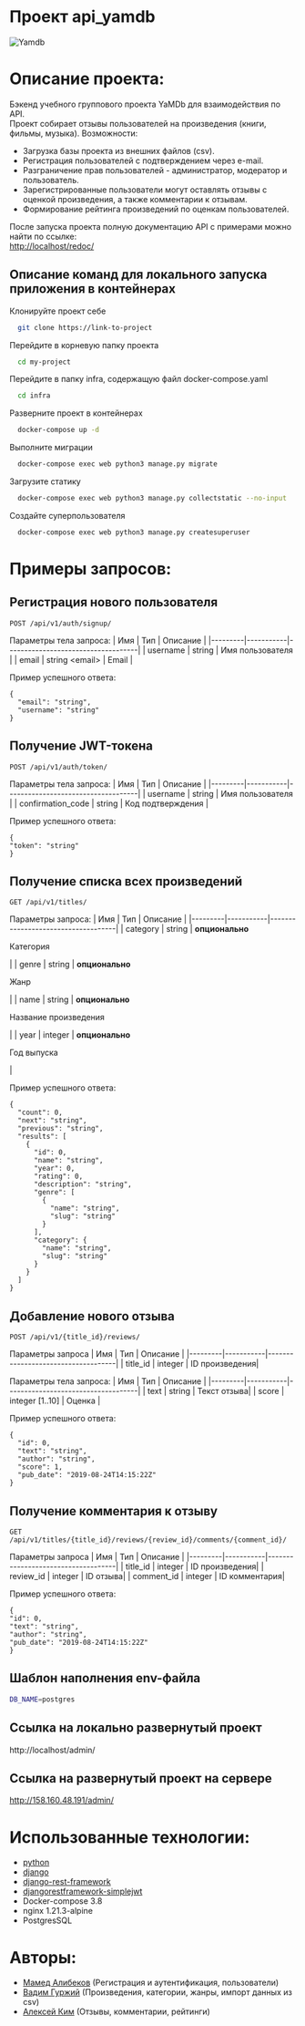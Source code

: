 # Проект api_yamdb

![Yamdb](https://github.com/kim-a-s/yamdb_final/actions/workflows/yamdb_workflow.yml/badge.svg)

# Описание проекта:

Бэкенд учебного группового проекта YaMDb для взаимодействия по API.  
Проект собирает отзывы пользователей на произведения (книги, фильмы, музыка). Возможности:
* Загрузка базы проекта из внешних файлов (csv).
* Регистрация пользователей с подтверждением через e-mail.
* Разграничение прав пользователей - администратор, модератор и пользователь.
* Зарегистрированные пользователи могут оставлять отзывы с оценкой произведения, а также комментарии к отзывам.
* Формирование рейтинга произведений по оценкам пользователей.

После запуска проекта полную документацию API с примерами можно найти по ссылке:  
<http://localhost/redoc/>


## Описание команд для локального запуска приложения в контейнерах

 Клонируйте проект себе

```bash
  git clone https://link-to-project
```

Перейдите в корневую папку проекта

```bash
  cd my-project
```

Перейдите в папку infra, содержащую файл docker-compose.yaml

```bash
  cd infra
```

Разверните проект в контейнерах

```bash
  docker-compose up -d
```

Выполните миграции

```bash
  docker-compose exec web python3 manage.py migrate
```

Загрузите статику

```bash
  docker-compose exec web python3 manage.py collectstatic --no-input
```

Создайте суперпользователя

```bash
  docker-compose exec web python3 manage.py createsuperuser
```


# Примеры запросов:
 
 ## Регистрация нового пользователя


```
POST /api/v1/auth/signup/
```
Параметры тела запроса:
| Имя     | Тип       | Описание                           |
|---------|-----------|------------------------------------|
| username | string | Имя пользователя |
| email | string \<email> | Email |

Пример успешного ответа:
```
{
  "email": "string",
  "username": "string"
}
```
## Получение JWT-токена
```
POST /api/v1/auth/token/
```
Параметры тела запроса:
| Имя     | Тип       | Описание                           |
|---------|-----------|------------------------------------|
| username | string | Имя пользователя |
| confirmation_code | string | Код подтверждения |

Пример успешного ответа:
```
{
"token": "string"
}
```

## Получение списка всех произведений
```
GET /api/v1/titles/
```

Параметры запроса:
| Имя     | Тип       | Описание                           |
|---------|-----------|------------------------------------|
| category | string | **опционально** <p> Категория </p>|
| genre | string | **опционально** <p> Жанр </p>|
| name | string | **опционально** <p> Название произведения </p>|
| year | integer | **опционально** <p> Год выпуска </p>|

Пример успешного ответа:
```
{
  "count": 0,
  "next": "string",
  "previous": "string",
  "results": [
    {
      "id": 0,
      "name": "string",
      "year": 0,
      "rating": 0,
      "description": "string",
      "genre": [
        {
          "name": "string",
          "slug": "string"
        }
      ],
      "category": {
        "name": "string",
        "slug": "string"
      }
    }
  ]
}
```

## Добавление нового отзыва
```
POST /api/v1/{title_id}/reviews/
```
Параметры запроса
| Имя     | Тип       | Описание                           |
|---------|-----------|------------------------------------|
| title_id | integer | ID произведения|

Параметры тела запроса:
| Имя     | Тип       | Описание                           |
|---------|-----------|------------------------------------|
| text | string | Текст отзыва|
| score | integer [1..10] | Оценка |

Пример успешного ответа:
```
{
  "id": 0,
  "text": "string",
  "author": "string",
  "score": 1,
  "pub_date": "2019-08-24T14:15:22Z"
}
```

## Получение комментария к отзыву
``` 
GET /api/v1/titles/{title_id}/reviews/{review_id}/comments/{comment_id}/
```
Параметры запроса
| Имя     | Тип       | Описание                           |
|---------|-----------|------------------------------------|
| title_id | integer | ID произведения|
| review_id | integer | ID отзыва|
| comment_id | integer | ID комментария|


Пример успешного ответа:
```
{
"id": 0,
"text": "string",
"author": "string",
"pub_date": "2019-08-24T14:15:22Z"
}
```

## Шаблон наполнения env-файла
```bash
DB_NAME=postgres
```

## Ссылка на локально развернутый проект
http://localhost/admin/

## Ccылка на развернутый проект на сервере
http://158.160.48.191/admin/

# Использованные технологии:

* [python](https://www.python.org/doc/)
* [django](https://docs.djangoproject.com/en/3.2/)
* [django-rest-framework](https://www.django-rest-framework.org/)
* [djangorestframework-simplejwt](https://django-rest-framework-simplejwt.readthedocs.io/en/latest/)
* Docker-compose 3.8
* nginx 1.21.3-alpine
* PostgresSQL

# Авторы:

* [Мамед Алибеков](https://github.com/Niechec) (Регистрация и аутентификация, пользователи)
* [Вадим Гуржий](https://github.com/VadimGurzhy) (Произведения, категории, жанры, импорт данных из csv)
* [Алексей Ким](https://github.com/kim-a-s) (Отзывы, комментарии, рейтинги)